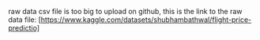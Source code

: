 raw data csv file is too big to upload on github, this is the link to the raw data file:
[https://www.kaggle.com/datasets/shubhambathwal/flight-price-predictio]
